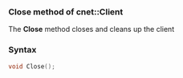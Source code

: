 ### Close method of cnet::Client

The **Close** method closes and cleans up the client
### Syntax
```C++
void Close();
```